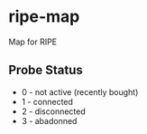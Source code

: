 # ripe-map
Map for RIPE

## Probe Status
 * 0 - not active (recently bought)
 * 1 - connected
 * 2 - disconnected
 * 3 - abadonned 